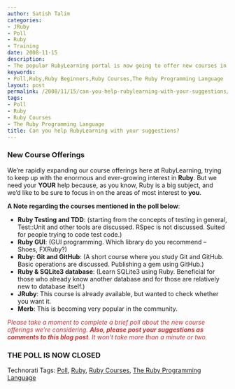 ```yaml
---
author: Satish Talim
categories:
- JRuby
- Poll
- Ruby
- Training
date: 2008-11-15
description:
- The popular RubyLearning portal is now going to offer new courses in Ruby.
keywords:
- Poll,Ruby,Ruby Beginners,Ruby Courses,The Ruby Programming Language
layout: post
permalink: /2008/11/15/can-you-help-rubylearning-with-your-suggestions/
tags:
- Poll
- Ruby
- Ruby Courses
- The Ruby Programming Language
title: Can you help RubyLearning with your suggestions?
---
```


<div>
  <h3>
    New Course Offerings
  </h3>
  
  <p class="update">
    We&#8217;re rapidly expanding our course offerings here at RubyLearning, trying to keep up with the enormous and ever-growing interest in <strong>Ruby</strong>. But we need your <b>YOUR</b> help because, as you know, Ruby is a big subject, and we&#8217;d like to be sure to focus in on the areas of most interest to <b>you</b>.
  </p>
  
  <p>
    <strong>A Note regarding the courses mentioned in the poll below</strong>:
  </p>
  
  <ul>
    <li>
      <strong>Ruby Testing and TDD</strong>: (starting from the concepts of testing in general, Test::Unit and other tools are discussed. RSpec is not discussed. Suited for people trying to code test code.)
    </li>
    <li>
      <strong>Ruby GUI</strong>: (GUI programming. Which library do you recommend &#8211; Shoes, FXRuby?)
    </li>
    <li>
      <strong>Ruby: Git and GitHub</strong>: (A short course where you study Git and GitHub. Basic operations are discussed. Publishing a gem using GitHub.)
    </li>
    <li>
      <strong>Ruby & SQLite3 database</strong>: (Learn SQLite3 using Ruby. Beneficial for those who already know another database and for those are relatively new to database itself.)
    </li>
    <li>
      <strong>JRuby</strong>: This course is already available, but wanted to check whether you want it.
    </li>
    <li>
      <strong>Merb</strong>: This is becoming very popular in the community.
    </li>
  </ul>
  
  <p>
    <span style="color:#CC3333;"><em>Please take a moment to complete a brief poll about the new course offerings we&#8217;re considering. <strong>Also, please post your suggestions as comments to this blog post</strong>. It won&#8217;t take more than a minute or two.</em></span>
  </p>
  
  <h3>
    THE POLL IS NOW CLOSED
  </h3>
</div>

Technorati Tags: <a href="http://technorati.com/tag/Poll" rel="tag">Poll</a>, <a href="http://technorati.com/tag/Ruby" rel="tag">Ruby</a>, <a href="http://technorati.com/tag/Ruby+Courses" rel="tag">Ruby Courses</a>, <a href="http://technorati.com/tag/The+Ruby+Programming+Language" rel="tag">The Ruby Programming Language</a>
